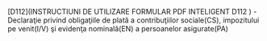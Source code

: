 [D112](INSTRUCTIUNI DE UTILIZARE FORMULAR PDF INTELIGENT  D112 ) - Declaraţie privind obligaţiile de plată a contribuţiilor sociale(CS), impozitului pe venit(I/V) şi evidenţa nominală(EN) a persoanelor asigurate(PA)